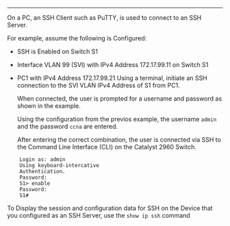 
---
On a PC, an SSH Client such as PuTTY, is used to connect to an SSH Server.

For example, assume the following is Configured:
- SSH is Enabled on Switch S1
- Interface VLAN 99 (SVI) with IPv4 Address 172.17.99.11 on Switch S1
- PC1 with IPv4 Address 172.17.99.21
	Using a terminal, initiate an SSH connection to the SVI VLAN IPv4 Address of S1 from PC1.
	
	When connected, the user is prompted for a username and password as shown in the example.
	
	Using the configuration from the previos example, the username `admin` and the password `ccna` are entered.
	
	After entering the correct combination, the user is connected via SSH to the Command Line Interface (CLI) on the Catalyst 2960 Switch.
	
```
	Login as: admin
	Using keyboard-intercative
	Authentication.
	Password:
	S1> enable
	Password:
	S1#
```

To Display the session and configuration data for SSH on the Device that you configured as an SSH Server, use the `show ip ssh` command 